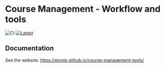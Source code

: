# Course Management - Workflow and tools

![CI](https://github.com/eloots/course-management-tools/workflows/CI/badge.svg)
<a href="https://github.com/eloots/course-management-tools/releases/latest">
![Latest](https://img.shields.io/github/v/release/eloots/course-management-tools?label=latest%20version)
</a>

## Documentation

See the website: https://eloots.github.io/course-management-tools/
